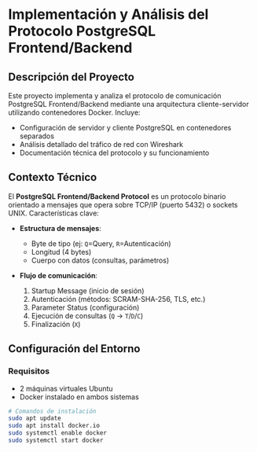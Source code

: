# Implementación y Análisis del Protocolo PostgreSQL Frontend/Backend

## Descripción del Proyecto
Este proyecto implementa y analiza el protocolo de comunicación PostgreSQL Frontend/Backend mediante una arquitectura cliente-servidor utilizando contenedores Docker. Incluye:
- Configuración de servidor y cliente PostgreSQL en contenedores separados
- Análisis detallado del tráfico de red con Wireshark
- Documentación técnica del protocolo y su funcionamiento

## Contexto Técnico
El **PostgreSQL Frontend/Backend Protocol** es un protocolo binario orientado a mensajes que opera sobre TCP/IP (puerto 5432) o sockets UNIX. Características clave:

- **Estructura de mensajes**:
  - Byte de tipo (ej: `Q`=Query, `R`=Autenticación)
  - Longitud (4 bytes)
  - Cuerpo con datos (consultas, parámetros)

- **Flujo de comunicación**:
  1. Startup Message (inicio de sesión)
  2. Autenticación (métodos: SCRAM-SHA-256, TLS, etc.)
  3. Parameter Status (configuración)
  4. Ejecución de consultas (`Q` → `T`/`D`/`C`)
  5. Finalización (`X`)

## Configuración del Entorno

### Requisitos
- 2 máquinas virtuales Ubuntu
- Docker instalado en ambos sistemas

```bash
# Comandos de instalación
sudo apt update
sudo apt install docker.io
sudo systemctl enable docker
sudo systemctl start docker
